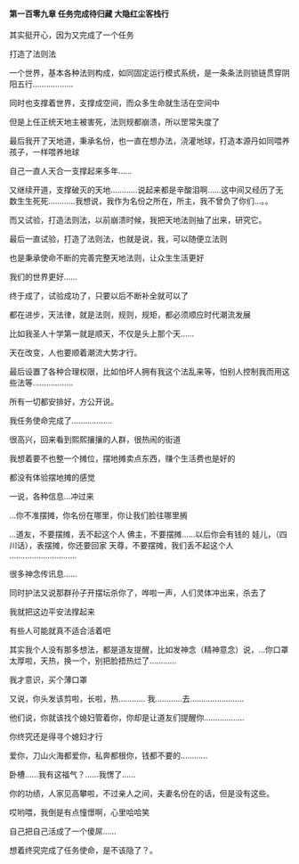 #### 第一百零九章 任务完成待归藏 大隐红尘客栈行


其实挺开心，因为又完成了一个任务

打造了法则法

一个世界，基本各种法则构成，如同固定运行模式系统，是一条条法则锁链贯穿阴阳五行………………

同时也支撑着世界，支撑成空间，而众多生命就生活在空间中

但是上任正统天地主被害死，法则规都崩溃，所以罡常失度了

最后我开了天地道，秉承名份，也一直在想办法，浇灌地球，打造本源丹如同喂养孩子，一样喂养地球

自己一直人天合一支撑起来多年……

又继续开道，支撑破灭的天地…………说起来都是辛酸泪啊……这中间又经历了无数生生死死…………我想说，我作为名份之所在，所主，我不曾负了你们…。。

而又试验，打造法则法，以前崩溃时候，我把天地法则抽了出来，研究它。

最后一直试验，打造了法则法，也就是说，我，可以随便立法则

也是秉承使命不断的完善完整天地法则，让众生生活更好

我们的世界更好……

终于成了，试验成功了，只要以后不断补全就可以了

都在进步，天法律，就是法则，规则，规矩，都必须顺应时代潮流发展

比如我圣人十学第一就是顺天，不仅是头上那个天……

天在改变，人也要顺着潮流大势才行。

最后设置了各种合理权限，比如怕坏人拥有我这个法乱来等，怕别人控制我而用这些法等………………

所有一切都安排好，方公开说。

我任务使命完成了………………

很高兴，回来看到熙熙攘攘的人群，很热闹的街道

我想着要不也整一个摊位，摆地摊卖点东西，赚个生活费也是好的

都没有体验摆地摊的感觉

一说，各种信息…冲过来

…你不准摆摊，你名份在哪里，你让我们脸往哪里搁

…道友，不要摆摊，丢不起这个人
佛主，不要摆摊……以后你会有钱的
娃儿，（四川话），表摆摊，你还要回家
天尊，不要摆摊，我们丢不起这个人
…………………………

很多神念传讯息……

同时护法又说那群孙子开摆坛杀你了，哗啦一声，人们灵体冲出来，杀去了

我就把这边平安法撑起来

有些人可能就真不适合活着吧

其实我个人没有那多想法，都是道友提醒，比如发神念（精神意念）说，…你口罩太厚啦，天热，换一个，别把脸捂热烂了…………

我才意识，买个薄口罩

又说，你头发该剪啦，长啦，热…………
我…………去……………………

他们说，你就该找个媳妇管着你，你却是让道友们提醒你………………

你终究还是得寻个媳妇才行

爱你，刀山火海都爱你，私奔都根你，钱都不要的…………

卧槽……我有这福气？……我愣了……

你的功绩，人家见高攀啦，不过亲人之间，夫妻名份在的话，但是没有这些。

哎哟喂，我倒是有点憧憬啊，心里哈哈笑

自己把自己活成了一个傻屌……

想着终究完成了任务使命，是不该隐了？。



